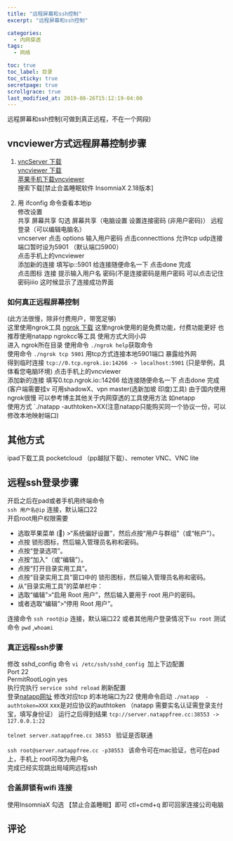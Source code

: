 ```yaml
---
title: "远程屏幕和ssh控制"
excerpt: "远程屏幕和ssh控制"

categories:
  - 内网穿透
tags:
  - 网络

toc: true
toc_label: 目录
toc_sticky: true
secretpage: true
scrollgrace: true
last_modified_at: 2019-08-26T15:12:19-04:00
---
```


远程屏幕和ssh控制(可做到真正远程，不在一个网段)

## vncviewer方式远程屏幕控制步骤
1. [vncServer 下载](https://www.realvnc.com/en/connect/download/vnc/)  
 [vncviewer 下载](https://www.realvnc.com/en/connect/download/viewer/)  
 [苹果手机下载vncviewer](http://apps.apple.com/us/app/vnc-viewer-remote-desktop/id352019548)    
 搜索下载[禁止合盖睡眠软件 InsomniaX 2.18版本]
 
2. 用 ifconfig 命令查看本地ip  
修改设置  
共享 屏幕共享 勾选 屏幕共享（电脑设置 设置连接密码 (非用户密码)） 远程登录（可以编辑电脑名）  
vncserver 点击 options 输入用户密码 点击connecttions 允许tcp udp连接 端口暂时设为5901 （默认端口5900）  
点击手机上的vncviewer  
添加新的连接 填写ip::5901 给连接随便命名一下 点击done 完成  
点击图标  连接 提示输入用户名 密码(不是连接密码是用户密码 可以点击记住密码iiio
这时候显示了连接成功界面

### 如何真正远程屏幕控制 
(此方法很慢，除非付费用户，带宽足够)  
这里使用ngrok工具  [ngrok 下载](https://ngrok.com/download) 这里ngrok使用的是免费功能，付费功能更好 也推荐使用natapp ngrokcc等工具 使用方式大同小异  
进入 ngrok所在目录 使用命令 `./ngrok help`获取命令  
使用命令 `./ngrok tcp 5901` 用tcp方式连接本地5901端口 暴露给外网  
得到临时连接 `tcp://0.tcp.ngrok.io:14266 -> localhost:5901` (只是举例，具体看您电脑环境)
点击手机上的vncviewer  
添加新的连接 填写0.tcp.ngrok.io::14266 给连接随便命名一下 点击done 完成 (客户端需要挂v 可用shadowX、vpn master(选新加坡 印度)工具)
由于国内使用ngrok很慢 可以参考博主其他关于内网穿透的工具使用方法 如netapp  
使用方式 `./natapp -authtoken=XX(注意natapp只能购买同一个协议一份，可以修改本地映射端口)

## 其他方式 
ipad下载工具 pocketcloud （pp越狱下载）、remoter VNC、VNC lite

## 远程ssh登录步骤
开启之后在pad或者手机用终端命令  
`ssh 用户名@ip` 连接，默认端口22  
开启root用户权限需要  
* 选取苹果菜单 () >“系统偏好设置”，然后点按“用户与群组”（或“帐户”）。
* 点按 锁形图标，然后输入管理员名称和密码。
* 点按“登录选项”。
* 点按“加入”（或“编辑”）。
* 点按“打开目录实用工具”。
* 点按“目录实用工具”窗口中的 锁形图标，然后输入管理员名称和密码。
* 从“目录实用工具”的菜单栏中：
* 选取“编辑”>“启用 Root 用户”，然后输入要用于 root 用户的密码。
* 或者选取“编辑”>“停用 Root 用户”。

连接命令 `ssh root@ip` 连接，默认端口22
或者其他用户登录情况下`su root` 测试命令 `pwd` ,`whoami`

### 真正远程ssh步骤

修改 sshd_config 命令 `vi /etc/ssh/sshd_config `加上下边配置  
Port 22  
PermitRootLogin yes  
执行完执行 `service sshd reload` 刷新配置  
登录[natapp网址](https://natapp.cn) 修改对应tcp 的本地端口为22
使用命令启动 `./natapp  -authtoken=XXX` xxx是对应协议的authtoken （natapp 需要实名认证需登录支付宝，填写身份证）
运行之后得到结果 `tcp://server.natappfree.cc:38553 -> 127.0.0.1:22`

`telnet server.natappfree.cc 38553 ` 验证是否联通

`ssh root@server.natappfree.cc -p38553 ` 该命令可在mac验证，也可在pad上，手机上 root可改为用户名   
完成已经实现跳出局域网远程ssh  


### 合盖屏锁有wifi 连接
使用InsomniaX 勾选 【禁止合盖睡眠】即可 ctl+cmd+q 即可回家连接公司电脑



## 评论




